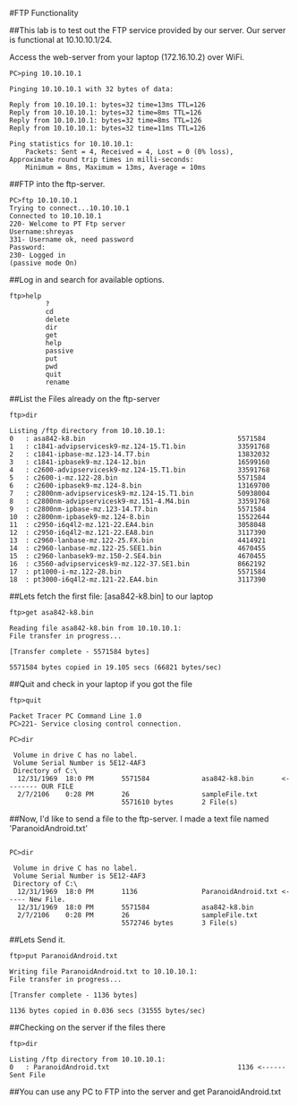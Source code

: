 #FTP Functionality

##This lab is to test out the FTP service provided by our server. Our server is functional at 10.10.10.1/24.

Access the web-server from your laptop (172.16.10.2) over WiFi. 

```
PC>ping 10.10.10.1

Pinging 10.10.10.1 with 32 bytes of data:

Reply from 10.10.10.1: bytes=32 time=13ms TTL=126
Reply from 10.10.10.1: bytes=32 time=8ms TTL=126
Reply from 10.10.10.1: bytes=32 time=8ms TTL=126
Reply from 10.10.10.1: bytes=32 time=11ms TTL=126

Ping statistics for 10.10.10.1:
    Packets: Sent = 4, Received = 4, Lost = 0 (0% loss),
Approximate round trip times in milli-seconds:
    Minimum = 8ms, Maximum = 13ms, Average = 10ms
```

##FTP into the ftp-server. 
```
PC>ftp 10.10.10.1
Trying to connect...10.10.10.1
Connected to 10.10.10.1
220- Welcome to PT Ftp server
Username:shreyas
331- Username ok, need password
Password:
230- Logged in
(passive mode On)
```

##Log in and search for available options. 
```
ftp>help
         ?
         cd
         delete
         dir
         get
         help
         passive
         put
         pwd
         quit
         rename
```

##List the Files already on the ftp-server
```
ftp>dir

Listing /ftp directory from 10.10.10.1: 
0   : asa842-k8.bin                                      5571584
1   : c1841-advipservicesk9-mz.124-15.T1.bin             33591768
2   : c1841-ipbase-mz.123-14.T7.bin                      13832032
3   : c1841-ipbasek9-mz.124-12.bin                       16599160
4   : c2600-advipservicesk9-mz.124-15.T1.bin             33591768
5   : c2600-i-mz.122-28.bin                              5571584
6   : c2600-ipbasek9-mz.124-8.bin                        13169700
7   : c2800nm-advipservicesk9-mz.124-15.T1.bin           50938004
8   : c2800nm-advipservicesk9-mz.151-4.M4.bin            33591768
9   : c2800nm-ipbase-mz.123-14.T7.bin                    5571584
10  : c2800nm-ipbasek9-mz.124-8.bin                      15522644
11  : c2950-i6q4l2-mz.121-22.EA4.bin                     3058048
12  : c2950-i6q4l2-mz.121-22.EA8.bin                     3117390
13  : c2960-lanbase-mz.122-25.FX.bin                     4414921
14  : c2960-lanbase-mz.122-25.SEE1.bin                   4670455
15  : c2960-lanbasek9-mz.150-2.SE4.bin                   4670455
16  : c3560-advipservicesk9-mz.122-37.SE1.bin            8662192
17  : pt1000-i-mz.122-28.bin                             5571584
18  : pt3000-i6q4l2-mz.121-22.EA4.bin                    3117390
```

##Lets fetch the first file: [asa842-k8.bin] to our laptop 
```
ftp>get asa842-k8.bin

Reading file asa842-k8.bin from 10.10.10.1: 
File transfer in progress...

[Transfer complete - 5571584 bytes]

5571584 bytes copied in 19.105 secs (66821 bytes/sec)
```

##Quit and check in your laptop if you got the file 
```
ftp>quit

Packet Tracer PC Command Line 1.0
PC>221- Service closing control connection.

PC>dir
 
 Volume in drive C has no label.
 Volume Serial Number is 5E12-4AF3
 Directory of C:\
  12/31/1969  18:0 PM       5571584             asa842-k8.bin       <-------- OUR FILE 
  2/7/2106    0:28 PM       26                  sampleFile.txt      
                            5571610 bytes       2 File(s)     
```

##Now, I'd like to send a file to the ftp-server. I made a text file named 'ParanoidAndroid.txt' 
```

PC>dir
 
 Volume in drive C has no label.
 Volume Serial Number is 5E12-4AF3
 Directory of C:\
  12/31/1969  18:0 PM       1136                ParanoidAndroid.txt <----- New File. 
  12/31/1969  18:0 PM       5571584             asa842-k8.bin       
  2/7/2106    0:28 PM       26                  sampleFile.txt      
                            5572746 bytes       3 File(s)     
```
##Lets Send it. 
```
ftp>put ParanoidAndroid.txt

Writing file ParanoidAndroid.txt to 10.10.10.1: 
File transfer in progress...

[Transfer complete - 1136 bytes]

1136 bytes copied in 0.036 secs (31555 bytes/sec)
```

##Checking on the server if the files there
```
ftp>dir

Listing /ftp directory from 10.10.10.1: 
0   : ParanoidAndroid.txt                                1136 <------ Sent File 
```

##You can use any PC to FTP into the server and get ParanoidAndroid.txt 